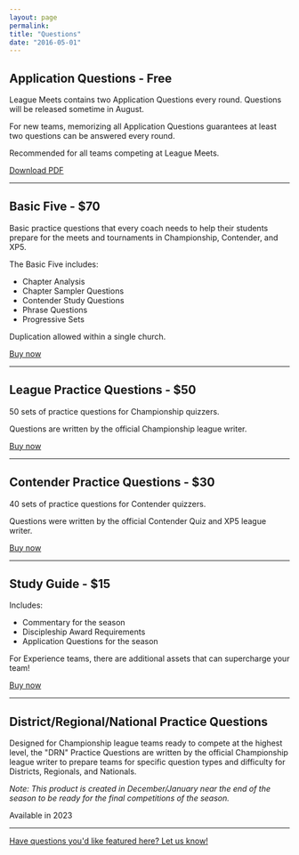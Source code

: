 ```yaml
---
layout: page
permalink: 
title: "Questions"
date: "2016-05-01"
---
```


## Application Questions - Free

League Meets contains two Application Questions every round. Questions will be released sometime in August.

For new teams, memorizing all Application Questions guarantees at least two questions can be answered every round.

Recommended for all teams competing at League Meets.

[Download PDF](https://www.biblequiz.com/wp-content/uploads/2022/07/22-23-Application-Questions.pdf)

* * *

## Basic Five - $70

Basic practice questions that every coach needs to help their students prepare for the meets and tournaments in Championship, Contender, and XP5. 

The Basic Five includes:

- Chapter Analysis
- Chapter Sampler Questions
- Contender Study Questions
- Phrase Questions
- Progressive Sets

Duplication allowed within a single church. 

[Buy now](https://digital.myhealthychurch.com/Digital-Items/TBQ/Basic_Five_Ts-J_2022_2023)

* * *

## League Practice Questions - $50

50 sets of practice questions for Championship quizzers.

Questions are written by the official Championship league writer.

[Buy now](https://digital.myhealthychurch.com/Digital-Items/TBQ/A_League_Practice_Sets_Ts-J_2022_2023)

* * *

## Contender Practice Questions - $30

40 sets of practice questions for Contender quizzers.

Questions were written by the official Contender Quiz and XP5 league writer.

[Buy now](https://digital.myhealthychurch.com/Digital-Items/TBQ/MSQ_Practice_Sets__Ts-J_2022_2023)

* * *

## Study Guide - $15

Includes:

- Commentary for the season
- Discipleship Award Requirements
- Application Questions for the season

For Experience teams, there are additional assets that can supercharge your team!

[Buy now](https://digital.myhealthychurch.com/Digital-Items/TBQ/Study_Guide_Plus_Ts-J_2022_2023)

* * *

## District/Regional/National Practice Questions

Designed for Championship league teams ready to compete at the highest level, the "DRN" Practice Questions are written by the official Championship league writer to prepare teams for specific question types and difficulty for Districts, Regionals, and Nationals.

_Note: This product is created in December/January near the end of the season to be ready for the final competitions of the season._ 

Available in 2023

* * *

[Have questions you'd like featured here? Let us know!](mailto:hello@biblequiz.com)
